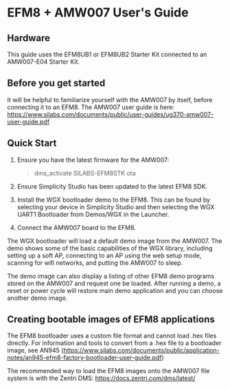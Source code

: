 EFM8 + AMW007 User's Guide
==========

Hardware
-----------

This guide uses the EFM8UB1 or EFM8UB2 Starter Kit connected to an 
AMW007-E04 Starter Kit.


Before you get started
----------------------

It will be helpful to familiarize yourself with the AMW007 by 
itself, before connecting it to an EFM8.  The AMW007 user guide 
is here: 
https://www.silabs.com/documents/public/user-guides/ug370-amw007-user-guide.pdf


Quick Start
-----------

1. Ensure you have the latest firmware for the AMW007:
	> dms_activate SILABS-EFM8STK
	> ota

2. Ensure Simplicity Studio has been updated to the latest EFM8 SDK.

3. Install the WGX bootloader demo to the EFM8. This can be found by 
selecting your device in Simplicity Studio and then selecting the 
WGX UART1 Bootloader from Demos/WGX in the Launcher.

4. Connect the AMW007 board to the EFM8.

The WGX bootloader will load a default demo image from the AMW007. 
The demo shows some of the basic capabilities of the WGX library, 
including setting up a soft AP, connecting to an AP using the web 
setup mode, scanning for wifi networks, and putting the AMW007 to sleep.

The demo image can also display a listing of other EFM8 demo programs 
stored on the AMW007 and request one be loaded.  After running a demo, 
a reset or power cycle will restore main demo application and you can 
choose another demo image.


Creating bootable images of EFM8 applications
---------------------------------------------

The EFM8 bootloader uses a custom file format and cannot load .hex 
files directly. For information and tools to convert from a .hex 
file to a bootloader image, see AN945 
(https://www.silabs.com/documents/public/application-notes/an945-efm8-factory-bootloader-user-guide.pdf)

The recommended way to load the EFM8 images onto the AMW007 file 
system is with the Zentri DMS: https://docs.zentri.com/dms/latest/
